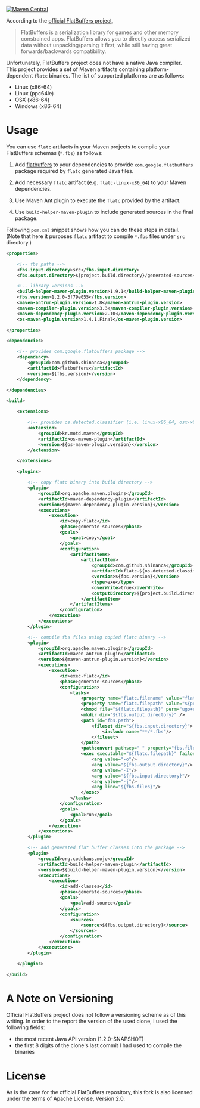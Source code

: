 [![Maven Central](https://img.shields.io/maven-central/v/com.github.shinanca/flatc?label=Maven%20Central)](https://search.maven.org/search?q=g:com.github.shinanca)

According to the [official FlatBuffers project](https://github.com/google/flatbuffers),

> FlatBuffers is a serialization library for games and other memory
> constrained apps. FlatBuffers allows you to directly access serialized
> data without unpacking/parsing it first, while still having great
> forwards/backwards compatibility.

Unfortunately, FlatBuffers project does not have a native Java compiler.
This project provides a set of Maven artifacts containing platform-dependent
`flatc` binaries. The list of supported platforms are as follows:

- Linux (x86-64)
- Linux (ppc64le)
- OSX (x86-64)
- Windows (x86-64)

Usage
=====

You can use `flatc` artifacts in your Maven projects to compile your FlatBuffers
schemas (`*.fbs`) as follows:

1. Add [flatbuffers](http://github.com/shinanca/flatc) to your
   dependencies to provide `com.google.flatbuffers` package
   required by `flatc` generated Java files.

2. Add necessary `flatc` artifact (e.g. `flatc-linux-x86_64`) to your
   Maven dependencies.

3. Use Maven Ant plugin to execute the `flatc` provided by the artifact.

4. Use `build-helper-maven-plugin` to include generated sources in the
   final package.

Following `pom.xml` snippet shows how you can do these steps in detail.
(Note that here it purposes `flatc` artifact to compile `*.fbs` files
under `src` directory.)

```xml
<properties>

    <!-- fbs paths -->
    <fbs.input.directory>src</fbs.input.directory>
    <fbs.output.directory>${project.build.directory}/generated-sources</fbs.output.directory>

    <!-- library versions -->
    <build-helper-maven-plugin.version>1.9.1</build-helper-maven-plugin.version>
    <fbs.version>1.2.0-3f79e055</fbs.version>
    <maven-antrun-plugin.version>1.8</maven-antrun-plugin.version>
    <maven-compiler-plugin.version>3.3</maven-compiler-plugin.version>
    <maven-dependency-plugin.version>2.10</maven-dependency-plugin.version>
    <os-maven-plugin.version>1.4.1.Final</os-maven-plugin.version>

</properties>

<dependencies>

    <!-- provides com.google.flatbuffers package -->
    <dependency>
        <groupId>com.github.shinanca</groupId>
        <artifactId>flatbuffers</artifactId>
        <version>${fbs.version}</version>
    </dependency>

</dependencies>

<build>

    <extensions>

        <!-- provides os.detected.classifier (i.e. linux-x86_64, osx-x86_64) property -->
        <extension>
            <groupId>kr.motd.maven</groupId>
            <artifactId>os-maven-plugin</artifactId>
            <version>${os-maven-plugin.version}</version>
        </extension>

    </extensions>

    <plugins>

        <!-- copy flatc binary into build directory -->
        <plugin>
            <groupId>org.apache.maven.plugins</groupId>
            <artifactId>maven-dependency-plugin</artifactId>
            <version>${maven-dependency-plugin.version}</version>
            <executions>
                <execution>
                    <id>copy-flatc</id>
                    <phase>generate-sources</phase>
                    <goals>
                        <goal>copy</goal>
                    </goals>
                    <configuration>
                        <artifactItems>
                            <artifactItem>
                                <groupId>com.github.shinanca</groupId>
                                <artifactId>flatc-${os.detected.classifier}</artifactId>
                                <version>${fbs.version}</version>
                                <type>exe</type>
                                <overWrite>true</overWrite>
                                <outputDirectory>${project.build.directory}</outputDirectory>
                            </artifactItem>
                        </artifactItems>
                    </configuration>
                </execution>
            </executions>
        </plugin>

        <!-- compile fbs files using copied flatc binary -->
        <plugin>
            <groupId>org.apache.maven.plugins</groupId>
            <artifactId>maven-antrun-plugin</artifactId>
            <version>${maven-antrun-plugin.version}</version>
            <executions>
                <execution>
                    <id>exec-flatc</id>
                    <phase>generate-sources</phase>
                    <configuration>
                        <tasks>
                            <property name="flatc.filename" value="flatc-${os.detected.classifier}-${fbs.version}.exe"/>
                            <property name="flatc.filepath" value="${project.build.directory}/${flatc.filename}"/>
                            <chmod file="${flatc.filepath}" perm="ugo+rx"/>
                            <mkdir dir="${fbs.output.directory}" />
                            <path id="fbs.path">
                                <fileset dir="${fbs.input.directory}">
                                    <include name="**/*.fbs"/>
                                </fileset>
                            </path>
                            <pathconvert pathsep=" " property="fbs.files" refid="fbs.path"/>
                            <exec executable="${flatc.filepath}" failonerror="true">
                                <arg value="-o"/>
                                <arg value="${fbs.output.directory}"/>
                                <arg value="-I"/>
                                <arg value="${fbs.input.directory}"/>
                                <arg value="-j"/>
                                <arg line="${fbs.files}"/>
                            </exec>
                        </tasks>
                    </configuration>
                    <goals>
                        <goal>run</goal>
                    </goals>
                </execution>
            </executions>
        </plugin>

        <!-- add generated flat buffer classes into the package -->
        <plugin>
            <groupId>org.codehaus.mojo</groupId>
            <artifactId>build-helper-maven-plugin</artifactId>
            <version>${build-helper-maven-plugin.version}</version>
            <executions>
                <execution>
                    <id>add-classes</id>
                    <phase>generate-sources</phase>
                    <goals>
                        <goal>add-source</goal>
                    </goals>
                    <configuration>
                        <sources>
                            <source>${fbs.output.directory}</source>
                        </sources>
                    </configuration>
                </execution>
            </executions>
        </plugin>

    </plugins>

</build>
```

A Note on Versioning
====================

Official FlatBuffers project does not follow a versioning scheme as
of this writing. In order to the report the version of the used clone,
I used the following fields:

- the most recent Java API version (1.2.0-SNAPSHOT)
- the first 8 digits of the clone's last commit I had used to compile the binaries

License
=======

As is the case for the official FlatBuffers repository, this fork is also
licensed under the terms of Apache License, Version 2.0.
